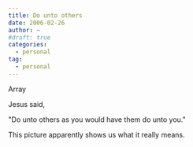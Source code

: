 ```yaml
---
title: Do unto others
date: 2006-02-26
author: ~
#draft: true
categories:
  - personal
tag:
  - personal
---
```




Array


Jesus said,

"Do unto others as you would have them do unto you."

This picture apparently shows us what it really means.



 






